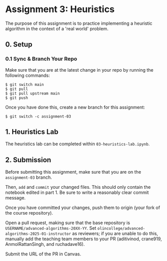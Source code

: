# Assignment 3: Heuristics

The purpose of this assignment is to practice implementing a heuristic algorithm
in the context of a 'real world' problem. 

## 0. Setup

### 0.1 Sync & Branch Your Repo
Make sure that you are at the latest change in your repo by running the following commands:

```
$ git switch main
$ git pull
$ git pull upstream main
$ git push
```

Once you have done this, create a new branch for this assignment:

```
$ git switch -c assignment-03
```

## 1. Heuristics Lab
The heuristics lab can be completed within `03-heuristics-lab.ipynb`.

## 2. Submission
Before submitting this assignment, make sure that you are on the `assignment-03`
branch. 

Then, `add` and `commit` your changed files. This should only contain the 
notebook edited in part 1. Be sure to write a reasonably clear commit message.

Once you have committed your changes, push them to origin (your fork of the 
course repository). 

Open a pull request, making sure that the base repository is `USERNAME/advanced-algorithms-20XX-YY`. Set `olincollege/advanced-algorithms-2025-01-instructor` as reviewers; if you are unable to do this, manually add the teaching team members to your PR (aditivinod, crane919, AnmolRattanSingh, and ruchadave16).

Submit the URL of the PR in Canvas.
